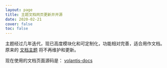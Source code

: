 ```yaml
---
layout: page
title: 主题文档网页更新并开源
date: 2020-02-21
cover: false
toc: false
---
```


主题经过几年迭代，现已高度模块化和可定制化，功能相对完善，适合用作文档。原来的 [文档主题](https://github.com/xaoxuu/hexo-theme-vuex) 将不再维护和更新。

现在使用的文档页面源码是： <btn>[<i class='fas fa-code-branch'></i> volantis-docs](https://github.com/xaoxuu/volantis-docs)</btn>
